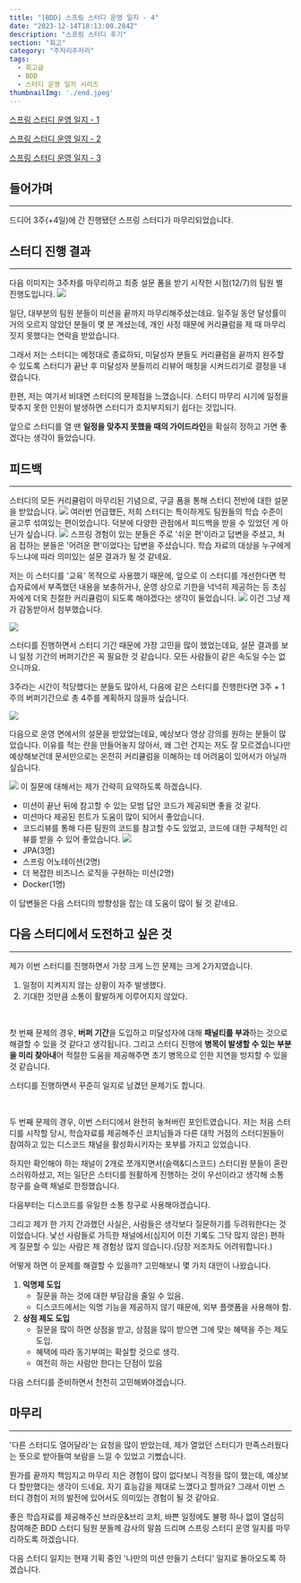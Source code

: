```yaml
---
title: "[BDD] 스프링 스터디 운영 일지 - 4"
date: "2023-12-14T18:13:00.284Z"
description: "스프링 스터디 후기"
section: "회고" 
category: "주저리주저리"
tags:
  - 회고글
  - BDD
  - 스터디 운영 일지 시리즈
thumbnailImg: './end.jpeg'
---
```


[스프링 스터디 운영 일지 - 1](https://amaran-th.github.io/%EC%A3%BC%EC%A0%80%EB%A6%AC%EC%A3%BC%EC%A0%80%EB%A6%AC/[BDD]%20%EC%8A%A4%ED%94%84%EB%A7%81%20%EC%8A%A4%ED%84%B0%EB%94%94%20%EC%9A%B4%EC%98%81%20%EC%9D%BC%EC%A7%80%20-%201/)

[스프링 스터디 운영 일지 - 2](https://amaran-th.github.io/%EC%A3%BC%EC%A0%80%EB%A6%AC%EC%A3%BC%EC%A0%80%EB%A6%AC/[BDD]%20%EC%8A%A4%ED%94%84%EB%A7%81%20%EC%8A%A4%ED%84%B0%EB%94%94%20%EC%9A%B4%EC%98%81%20%EC%9D%BC%EC%A7%80%20-%202/)

[스프링 스터디 운영 일지 - 3](https://amaran-th.github.io/%EC%A3%BC%EC%A0%80%EB%A6%AC%EC%A3%BC%EC%A0%80%EB%A6%AC/[BDD]%20%EC%8A%A4%ED%94%84%EB%A7%81%20%EC%8A%A4%ED%84%B0%EB%94%94%20%EC%9A%B4%EC%98%81%20%EC%9D%BC%EC%A7%80%20-%203/)

## 들어가며
---
드디어 3주(+4일)에 간 진행됐던 스프링 스터디가 마무리되었습니다.

## 스터디 진행 결과
---
다음 이미지는 3주차를 마무리하고 최종 설문 폼을 받기 시작한 시점(12/7)의 팀원 별 진행도입니다.
![](https://i.imgur.com/zWfb6Vk.png)

일단, 대부분의 팀원 분들이 미션을 끝까지 마무리해주셨는데요. 일주일 동안 달성률이 거의 오르지 않았던 분들이 몇 분 계셨는데, 개인 사정 때문에 커리큘럼을 제 때 마무리짓지 못했다는 연락을 받았습니다. 

그래서 저는 스터디는 예정대로 종료하되, 미달성자 분들도 커리큘럼을 끝까지 완주할 수 있도록 스터디가 끝난 후 미달성자 분들끼리 리뷰어 매칭을 시켜드리기로 결정을 내렸습니다.

한편, 저는 여기서 비대면 스터디의 문제점을 느꼈습니다. 스터디 마무리 시기에 일정을 맞추지 못한 인원이 발생하면 스터디가 흐지부지되기 쉽다는 것입니다.

앞으로 스터디를 열 땐 **일정을 맞추지 못했을 때의 가이드라인**을 확실히 정하고 가면 좋겠다는 생각이 들었습니다.
## 피드백
---
스터디의 모든 커리큘럼이 마무리된 기념으로, 구글 폼을 통해 스터디 전반에 대한 설문을 받았습니다.
![](https://i.imgur.com/HdAYAGe.png)
여러번 언급했든, 저희 스터디는 특이하게도 팀원들의 학습 수준이 골고루 섞여있는 편이었습니다. 덕분에 다양한 관점에서 피드백을 받을 수 있었던 게 아닌가 싶습니다.
![](https://i.imgur.com/51iAdjT.png)
스프링 경험이 있는 분들은 주로 '쉬운 편'이라고 답변을 주셨고, 처음 접하는 분들은 '어려운 편'이었다는 답변을 주셨습니다. 학습 자료의 대상을 누구에게 두느냐에 따라 의미있는 설문 결과가 될 것 같네요.

저는 이 스터디를 '교육' 목적으로 사용했기 때문에, 앞으로 이 스터디를 개선한다면 학습자료에서 부족했던 내용을 보충하거나, 운영 상으로 기한을 넉넉히 제공하는 등 초심자에게 더욱 친절한 커리큘럼이 되도록 해야겠다는 생각이 들었습니다.
![](https://i.imgur.com/oVHa38R.png)
이건 그냥 제가 감동받아서 첨부했습니다.

![](https://i.imgur.com/PLB14Ho.png)

스터디를 진행하면서 스터디 기간 때문에 가장 고민을 많이 했었는데요, 설문 결과를 보니 일정 기간의 버퍼기간은 꼭 필요한 것 같습니다. 모든 사람들이 같은 속도일 수는 없으니까요.

3주라는 시간이 적당했다는 분들도 많아서, 다음에 같은 스터디를 진행한다면 3주 + 1주의 버퍼기간으로 총 4주를 계획하지 않을까 싶습니다.

![](https://i.imgur.com/QhfGfa1.png)

다음으로 운영 면에서의 설문을 받았었는데요, 예상보다 영상 강의를 원하는 분들이 많았습니다. 이유를 적는 란을 만들어놓지 않아서, 왜 그런 건지는 저도 잘 모르겠습니다만 예상해보건데 문서만으로는 온전히 커리큘럼을 이해하는 데 어려움이 있어서가 아닐까 싶습니다.

![](https://i.imgur.com/hWm8UBF.png)
이 질문에 대해서는 제가 간략히 요약하도록 하겠습니다.
- 미션이 끝난 뒤에 참고할 수 있는 모범 답안 코드가 제공되면 좋을 것 같다.
- 미션마다 제공된 힌트가 도움이 많이 되어서 좋았습니다.
- 코드리뷰를 통해 다른 팀원의 코드를 참고할 수도 있었고, 코드에 대한 구체적인 리뷰를 받을 수 있어 좋았습니다.
![](https://i.imgur.com/838YQYd.png)
- JPA(3명)
- 스프링 어노테이션(2명)
- 더 복잡한 비즈니스 로직을 구현하는 미션(2명)
- Docker(1명)

이 답변들은 다음 스터디의 방향성을 잡는 데 도움이 많이 될 것 같네요.
## 다음 스터디에서 도전하고 싶은 것
---
제가 이번 스터디를 진행하면서 가장 크게 느낀 문제는 크게 2가지였습니다.
1. 일정이 지켜지지 않는 상황이 자주 발생했다.
2. 기대한 것만큼 소통이 활발하게 이루어지지 않았다.

<br/>

첫 번째 문제의 경우, **버퍼 기간**을 도입하고 미달성자에 대해 **패널티를 부과**하는 것으로 해결할 수 있을 것 같다고 생각됩니다. 그리고 스터디 진행에 **병목이 발생할 수 있는 부분을 미리 찾아내**어 적절한 도움을 제공해주면 초기 병목으로 인한 지연을 방지할 수 있을 것 같습니다.

스터디를 진행하면서 꾸준히 일지로 남겼던 문제기도 합니다.

<br/>

두 번째 문제의 경우, 이번 스터디에서 완전히 놓쳐버린 포인트였습니다.
저는 처음 스터디를 시작할 당시, 학습자료를 제공해주신 코치님들과 다른 대학 거점의 스터디원들이 참여하고 있는 디스코드 채널을 활성화시키자는 포부를 가지고 있었습니다.

하지만 확인해야 하는 채널이 2개로 쪼개지면서(슬랙&디스코드) 스터디원 분들이 혼란스러워하셨고, 저는 일단은 스터디를 원활하게 진행하는 것이 우선이라고 생각해 소통 창구를 슬랙 채널로 한정했습니다.

다음부터는 디스코드를 유일한 소통 창구로 사용해야겠습니다.

그리고 제가 한 가지 간과했던 사실은, 사람들은 생각보다 질문하기를 두려워한다는 것이었습니다. 낯선 사람들로 가득한 채널에서(심지어 이전 기록도 그닥 많지 않은) 편하게 질문할 수 있는 사람은 제 경험상 많지 않습니다.(당장 저조차도 어려워합니다.)

어떻게 하면 이 문제를 해결할 수 있을까? 고민해보니 몇 가지 대안이 나왔습니다.

1. **익명제 도입**
	- 질문을 하는 것에 대한 부담감을 줄일 수 있음.
	- 디스코드에서는 익명 기능을 제공하지 않기 때문에, 외부 플랫폼을 사용해야 함.
2. **상점 제도 도입**
	- 질문을 많이 하면 상점을 받고, 상점을 많이 받으면 그에 맞는 혜택을 주는 제도 도입.
	- 혜택에 따라 동기부여는 확실할 것으로 생각.
	- 여전히 하는 사람만 한다는 단점이 있음

다음 스터디를 준비하면서 천천히 고민해봐야겠습니다.
## 마무리
---
'다른 스터디도 열어달라'는 요청을 많이 받았는데, 제가 열었던 스터디가 만족스러웠다는 뜻으로 받아들여 보람을 느낄 수 있었고 기뻤습니다.

뭔가를 끝까지 책임지고 마무리 지은 경험이 많이 없다보니 걱정을 많이 했는데, 예상보다 할만했다는 생각이 드네요. 자기 효능감을 제대로 느꼈다고 할까요? 그래서 이번 스터디 경험이 저의 발전에 있어서도 의미있는 경험이 될 것 같아요.
 
좋은 학습자료를 제공해주신 브라운&브리 코치, 바쁜 일정에도 불평 하나 없이 열심히 참여해준 BDD 스터디 팀원 분들께 감사의 말씀 드리며 스프링 스터디 운영 일지를 마무리하도록 하겠습니다.

다음 스터디 일지는 현재 기획 중인 '나만의 미션 만들기 스터디' 일지로 돌아오도록 하겠습니다.
